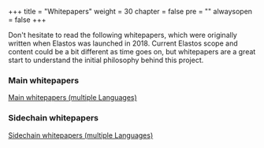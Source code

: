 +++
title = "Whitepapers"
weight = 30
chapter = false
pre = ""
alwaysopen = false
+++

Don't hesitate to read the following whitepapers, which were originally written when Elastos was launched in 2018. Current Elastos scope and content could be a bit different as time goes on, but whitepapers are a great start to understand the initial philosophy behind this project.

### Main whitepapers
[Main whitepapers (multiple Languages)](https://github.com/elastos/Elastos/blob/master/Whitepapers/MainWhitepaper)

### Sidechain whitepapers
[Sidechain whitepapers (multiple Languages)](https://github.com/elastos/Elastos/blob/master/Whitepapers/SidechainWhitepaper)